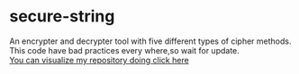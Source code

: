 # secure-string
An encrypter and decrypter tool with five different types of cipher methods. This code have bad practices every where,so wait for update.<br>
<a href="https://jugaman.github.io/secure-string/">You can visualize my repository doing click here</a>
